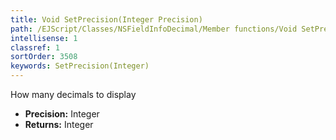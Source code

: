 ```yaml
---
title: Void SetPrecision(Integer Precision)
path: /EJScript/Classes/NSFieldInfoDecimal/Member functions/Void SetPrecision(Integer p_0)
intellisense: 1
classref: 1
sortOrder: 3508
keywords: SetPrecision(Integer)
---
```



How many decimals to display



* **Precision:** Integer
* **Returns:** Integer


